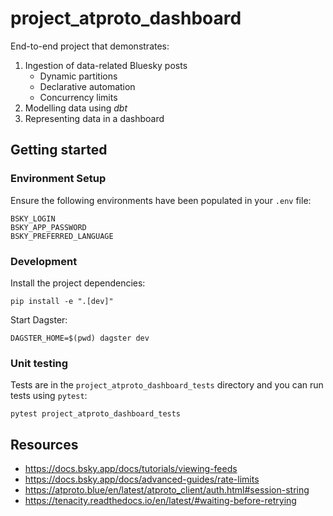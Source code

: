 # project_atproto_dashboard

End-to-end project that demonstrates:

1. Ingestion of data-related Bluesky posts
    * Dynamic partitions
    * Declarative automation
    * Concurrency limits
2. Modelling data using _dbt_
3. Representing data in a dashboard

## Getting started

### Environment Setup

Ensure the following environments have been populated in your `.env` file:

    BSKY_LOGIN
    BSKY_APP_PASSWORD
    BSKY_PREFERRED_LANGUAGE

### Development

Install the project dependencies:

    pip install -e ".[dev]"

Start Dagster:

    DAGSTER_HOME=$(pwd) dagster dev

### Unit testing

Tests are in the `project_atproto_dashboard_tests` directory and you can run tests using `pytest`:

    pytest project_atproto_dashboard_tests

## Resources

- https://docs.bsky.app/docs/tutorials/viewing-feeds
- https://docs.bsky.app/docs/advanced-guides/rate-limits
- https://atproto.blue/en/latest/atproto_client/auth.html#session-string
- https://tenacity.readthedocs.io/en/latest/#waiting-before-retrying
